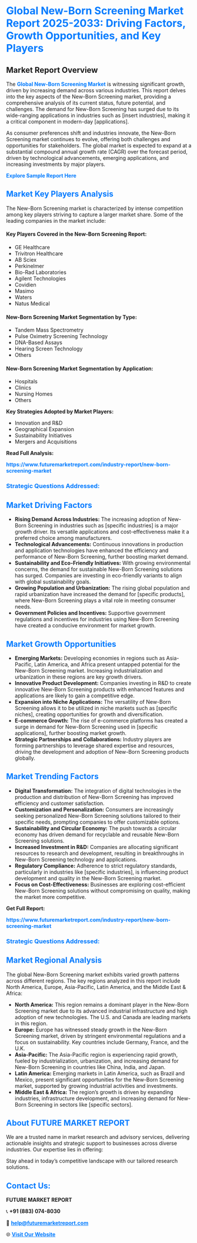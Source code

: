 <h1 style="color: #007BFF;">Global New-Born Screening Market Report 2025-2033: Driving Factors, Growth Opportunities, and Key Players</h1>

<section id="overview">
<h2>Market Report Overview</h2>
<p>The <a href="https://www.futuremarketreport.com/industry-report/new-born-screening-market" style="color: #007BFF; text-decoration: none;"><strong>Global New-Born Screening Market</strong></a> is witnessing significant growth, driven by increasing demand across various industries. This report delves into the key aspects of the New-Born Screening market, providing a comprehensive analysis of its current status, future potential, and challenges. The demand for New-Born Screening has surged due to its wide-ranging applications in industries such as [insert industries], making it a critical component in modern-day [applications].</p>
<p>As consumer preferences shift and industries innovate, the New-Born Screening market continues to evolve, offering both challenges and opportunities for stakeholders. The global market is expected to expand at a substantial compound annual growth rate (CAGR) over the forecast period, driven by technological advancements, emerging applications, and increasing investments by major players.</p>
</section>

<section id="overview">
<p><a href="https://www.futuremarketreport.com/request-sample/reportId=98905" style="color: #007BFF; text-decoration: none;"><strong>Explore Sample Report Here</strong></a></p>
</section>

<section id="key-players">
<h2 style="color: #007BFF;">Market Key Players Analysis</h2>
<p>The New-Born Screening market is characterized by intense competition among key players striving to capture a larger market share. Some of the leading companies in the market include:</p>
<h4>Key Players Covered in the New-Born Screening Report:</h4>
<ul><li>GE Healthcare</li><li>Trivitron Healthcare</li><li>AB Sciex</li><li>Perkinelmer</li><li>Bio-Rad Laboratories</li><li>Agilent Technologies</li><li>Covidien</li><li>Masimo</li><li>Waters</li><li>Natus Medical</li></ul>
<h4>New-Born Screening Market Segmentation by Type:</h4>
<ul><li>Tandem Mass Spectrometry</li><li>Pulse Oximetry Screening Technology</li><li>DNA-Based Assays</li><li>Hearing Screen Technology</li><li>Others</li></ul>

<h4>New-Born Screening Market Segmentation by Application:</h4>
<ul><li>Hospitals</li><li>Clinics</li><li>Nursing Homes</li><li>Others</li></ul>
<p><strong>Key Strategies Adopted by Market Players:</strong></p>
<ul>
<li>Innovation and R&D</li>
<li>Geographical Expansion</li>
<li>Sustainability Initiatives</li>
<li>Mergers and Acquisitions</li>
</ul>
</section>

<section>
<p><strong>Read Full Analysis: </strong></p><a href="https://www.futuremarketreport.com/industry-report/new-born-screening-market" style="color: #007BFF; text-decoration: none;"><strong>https://www.futuremarketreport.com/industry-report/new-born-screening-market</strong></a>
<h3 style="color: #007BFF;">Strategic Questions Addressed:</h3>
</section>

<section id="driving-factors">
<h2 style="color: #007BFF;">Market Driving Factors</h2>
<ul>
<li><strong>Rising Demand Across Industries:</strong> The increasing adoption of New-Born Screening in industries such as [specific industries] is a major growth driver. Its versatile applications and cost-effectiveness make it a preferred choice among manufacturers.</li>
<li><strong>Technological Advancements:</strong> Continuous innovations in production and application technologies have enhanced the efficiency and performance of New-Born Screening, further boosting market demand.</li>
<li><strong>Sustainability and Eco-Friendly Initiatives:</strong> With growing environmental concerns, the demand for sustainable New-Born Screening solutions has surged. Companies are investing in eco-friendly variants to align with global sustainability goals.</li>
<li><strong>Growing Population and Urbanization:</strong> The rising global population and rapid urbanization have increased the demand for [specific products], where New-Born Screening plays a vital role in meeting consumer needs.</li>
<li><strong>Government Policies and Incentives:</strong> Supportive government regulations and incentives for industries using New-Born Screening have created a conducive environment for market growth.</li>
</ul>
</section>

<section id="growth-opportunities">
<h2 style="color: #007BFF;">Market Growth Opportunities</h2>
<ul>
<li><strong>Emerging Markets:</strong> Developing economies in regions such as Asia-Pacific, Latin America, and Africa present untapped potential for the New-Born Screening market. Increasing industrialization and urbanization in these regions are key growth drivers.</li>
<li><strong>Innovative Product Development:</strong> Companies investing in R&D to create innovative New-Born Screening products with enhanced features and applications are likely to gain a competitive edge.</li>
<li><strong>Expansion into Niche Applications:</strong> The versatility of New-Born Screening allows it to be utilized in niche markets such as [specific niches], creating opportunities for growth and diversification.</li>
<li><strong>E-commerce Growth:</strong> The rise of e-commerce platforms has created a surge in demand for New-Born Screening used in [specific applications], further boosting market growth.</li>
<li><strong>Strategic Partnerships and Collaborations:</strong> Industry players are forming partnerships to leverage shared expertise and resources, driving the development and adoption of New-Born Screening products globally.</li>
</ul>
</section>

<section id="trending-factors">
<h2 style="color: #007BFF;">Market Trending Factors</h2>
<ul>
<li><strong>Digital Transformation:</strong> The integration of digital technologies in the production and distribution of New-Born Screening has improved efficiency and customer satisfaction.</li>
<li><strong>Customization and Personalization:</strong> Consumers are increasingly seeking personalized New-Born Screening solutions tailored to their specific needs, prompting companies to offer customizable options.</li>
<li><strong>Sustainability and Circular Economy:</strong> The push towards a circular economy has driven demand for recyclable and reusable New-Born Screening solutions.</li>
<li><strong>Increased Investment in R&D:</strong> Companies are allocating significant resources to research and development, resulting in breakthroughs in New-Born Screening technology and applications.</li>
<li><strong>Regulatory Compliance:</strong> Adherence to strict regulatory standards, particularly in industries like [specific industries], is influencing product development and quality in the New-Born Screening market.</li>
<li><strong>Focus on Cost-Effectiveness:</strong> Businesses are exploring cost-efficient New-Born Screening solutions without compromising on quality, making the market more competitive.</li>
</ul>
</section>

<section>
<p><strong>Get Full Report: </strong></p><a href="https://www.futuremarketreport.com/industry-report/new-born-screening-market" style="color: #007BFF; text-decoration: none;"><strong>https://www.futuremarketreport.com/industry-report/new-born-screening-market</strong></a>
<h3 style="color: #007BFF;">Strategic Questions Addressed:</h3>
</section>


<section id="regional-analysis">
<h2 style="color: #007BFF;">Market Regional Analysis</h2>
<p>The global New-Born Screening market exhibits varied growth patterns across different regions. The key regions analyzed in this report include North America, Europe, Asia-Pacific, Latin America, and the Middle East & Africa:</p>
<ul>
<li><strong>North America:</strong> This region remains a dominant player in the New-Born Screening market due to its advanced industrial infrastructure and high adoption of new technologies. The U.S. and Canada are leading markets in this region.</li>
<li><strong>Europe:</strong> Europe has witnessed steady growth in the New-Born Screening market, driven by stringent environmental regulations and a focus on sustainability. Key countries include Germany, France, and the U.K.</li>
<li><strong>Asia-Pacific:</strong> The Asia-Pacific region is experiencing rapid growth, fueled by industrialization, urbanization, and increasing demand for New-Born Screening in countries like China, India, and Japan.</li>
<li><strong>Latin America:</strong> Emerging markets in Latin America, such as Brazil and Mexico, present significant opportunities for the New-Born Screening market, supported by growing industrial activities and investments.</li>
<li><strong>Middle East & Africa:</strong> The region’s growth is driven by expanding industries, infrastructure development, and increasing demand for New-Born Screening in sectors like [specific sectors].</li>
</ul>
</section>

<footer>
<h2 style="color: #007BFF;">About FUTURE MARKET REPORT</h2>
<p>We are a trusted name in market research and advisory services, delivering actionable insights and strategic support to businesses across diverse industries. Our expertise lies in offering:</p>

<p>Stay ahead in today’s competitive landscape with our tailored research solutions.</p>

<h2 style="color: #007BFF;">Contact Us:</h2>
<p><strong>FUTURE MARKET REPORT</strong></p>
<p>📞 <strong>+91 (883) 074-8030</strong></p>
<p>📧 <strong><a href="mailto:help@futuremarketreport.com" style="color: #007BFF;">help@futuremarketreport.com</a></strong></p>
<p>🌐 <strong><a href="https://www.futuremarketreport.com/" style="color: #007BFF;">Visit Our Website</a></strong></p>
</footer>